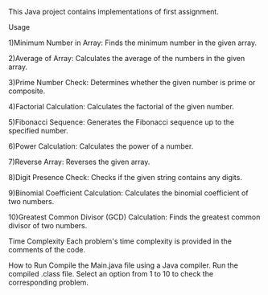 This Java project contains implementations of first assignment.

Usage

1)Minimum Number in Array: Finds the minimum number in the given array.

2)Average of Array: Calculates the average of the numbers in the given array.

3)Prime Number Check: Determines whether the given number is prime or composite.

4)Factorial Calculation: Calculates the factorial of the given number.

5)Fibonacci Sequence: Generates the Fibonacci sequence up to the specified number.

6)Power Calculation: Calculates the power of a number.

7)Reverse Array: Reverses the given array.

8)Digit Presence Check: Checks if the given string contains any digits.

9)Binomial Coefficient Calculation: Calculates the binomial coefficient of two numbers.

10)Greatest Common Divisor (GCD) Calculation: Finds the greatest common divisor of two numbers.


Time Complexity Each problem's time complexity is provided in the comments of the code.

How to Run Compile the Main.java file using a Java compiler. Run the compiled .class file. Select an option from 1 to 10 to check the corresponding problem.
